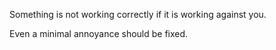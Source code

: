 Something is not working correctly if it is working against you.

Even a minimal annoyance should be fixed.